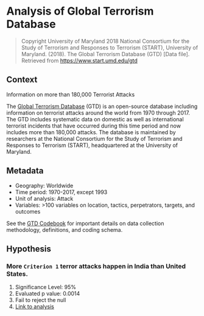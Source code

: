 # Analysis of Global Terrorism Database
> Copyright University of Maryland 2018
> National Consortium for the Study of Terrorism and Responses to Terrorism (START), University of Maryland. (2018). The Global Terrorism Database (GTD) [Data file]. Retrieved from https://www.start.umd.edu/gtd

## Context
Information on more than 180,000 Terrorist Attacks

The [Global Terrorism Database](https://www.kaggle.com/START-UMD/gtd) (GTD) is an open-source database including information on terrorist attacks around the world from 1970 through 2017. The GTD includes systematic data on domestic as well as international terrorist incidents that have occurred during this time period and now includes more than 180,000 attacks. The database is maintained by researchers at the National Consortium for the Study of Terrorism and Responses to Terrorism (START), headquartered at the University of Maryland.

## Metadata
- Geography: Worldwide
- Time period: 1970-2017, except 1993
- Unit of analysis: Attack
- Variables: >100 variables on location, tactics, perpetrators, targets, and outcomes

See the [GTD Codebook](https://start.umd.edu/gtd/downloads/Codebook.pdf) for important details on data collection methodology, definitions, and coding schema.

## Hypothesis
### More `Criterion 1` terror attacks happen in India than United States.
1. Significance Level: 95%
2. Evaluated p value: 0.0014
3. Fail to reject the null
4. [Link to analysis](https://github.com/kidrahahjo/Global-Terrorism/blob/master/Analysis/Hypothesis%201.ipynb)
